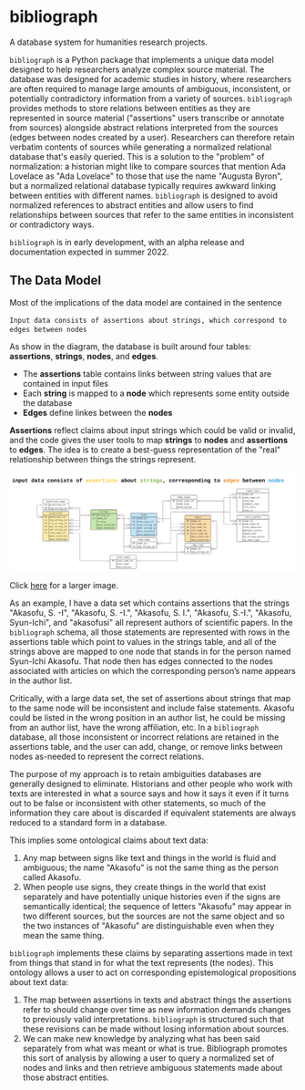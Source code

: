 # bibliograph
A database system for humanities research projects.

`bibliograph` is a Python package that implements a unique data model designed to help researchers analyze complex source material. The database was designed for academic studies in history, where researchers are often required to manage large amounts of ambiguous, inconsistent, or potentially contradictory information from a variety of sources. `bibliograph` provides methods to store relations between entities as they are represented in source material ("assertions" users transcribe or annotate from sources) alongside abstract relations interpreted from the sources (edges between nodes created by a user). Researchers can therefore retain verbatim contents of sources while generating a normalized relational database that's easily queried. This is a solution to the "problem" of normalization: a historian might like to compare sources that mention Ada Lovelace as "Ada Lovelace" to those that use the name "Augusta Byron", but a normalized relational database typically requires awkward linking between entities with different names. `bibliograph` is designed to avoid normalized references to abstract entities and allow users to find relationships between sources that refer to the same entities in inconsistent or contradictory ways.

`bibliograph` is in early development, with an alpha release and documentation expected in summer 2022.

## The Data Model

Most of the implications of the data model are contained in the sentence

    Input data consists of assertions about strings, which correspond to edges between nodes

As show in the diagram, the database is built around four tables: **assertions**, **strings**, **nodes**, and **edges**.

- The **assertions** table contains links between string values that are contained in input files
- Each **string** is mapped to a **node** which represents some entity outside the database
- **Edges** define linkes between the **nodes**

**Assertions** reflect claims about input strings which could be valid or invalid, and the code gives the user tools to map **strings** to **nodes** and **assertions** to **edges**. The idea is to create a best-guess representation of the "real" relationship between things the strings represent.

![A database diagram for the bibliograph ERD](./2022_06_14_bibliographERD.svg)

Click [here](https://raw.githubusercontent.com/shortorian/bibliograph/main/2022_06_14_bibliographERD.svg) for a larger image.

As an example, I have a data set which contains assertions that the strings "Akasofu, S. -I", "Akasofu, S. -I.", "Akasofu, S. I.", "Akasofu, S.-I.", "Akasofu, Syun-Ichi", and "akasofusi" all represent authors of scientific papers. In the `bibliograph` schema, all those statements are represented with rows in the assertions table which point to values in the strings table, and all of the strings above are mapped to one node that stands in for the person named Syun-Ichi Akasofu. That node then has edges connected to the nodes associated with articles on which the corresponding person’s name appears in the author list.

Critically, with a large data set, the set of assertions about strings that map to the same node will be inconsistent and include false statements. Akasofu could be listed in the wrong position in an author list, he could be missing from an author list, have the wrong affiliation, etc. In a `bibliograph` database, all those inconsistent or incorrect relations are retained in the assertions table, and the user can add, change, or remove links between nodes as-needed to represent the correct relations. 

The purpose of my approach is to retain ambiguities databases are generally designed to eliminate. Historians and other people who work with texts are interested in what a source says and how it says it even if it turns out to be false or inconsistent with other statements, so much of the information they care about is discarded if equivalent statements are always reduced to a standard form in a database.

This implies some ontological claims about text data:
1. Any map between signs like text and things in the world is fluid and ambiguous; the name "Akasofu" is not the same thing as the person called Akasofu.
2. When people use signs, they create things in the world that exist separately and have potentially unique histories even if the signs are semantically identical; the sequence of letters "Akasofu" may appear in two different sources, but the sources are not the same object and so the two instances of "Akasofu" are distinguishable even when they mean the same thing.

`bibliograph` implements these claims by separating assertions made in text from things that stand in for what the text represents (the nodes). This ontology allows a user to act on corresponding epistemological propositions about text data:
1. The map between assertions in texts and abstract things the assertions refer to should change over time as new information demands changes to previously valid interpretations. `bibliograph` is structured such that these revisions can be made without losing information about sources.
2. We can make new knowledge by analyzing what has been said separately from what was meant or what is true. Bibliograph promotes this sort of analysis by allowing a user to query a normalized set of nodes and links and then retrieve ambiguous statements made about those abstract entities.
